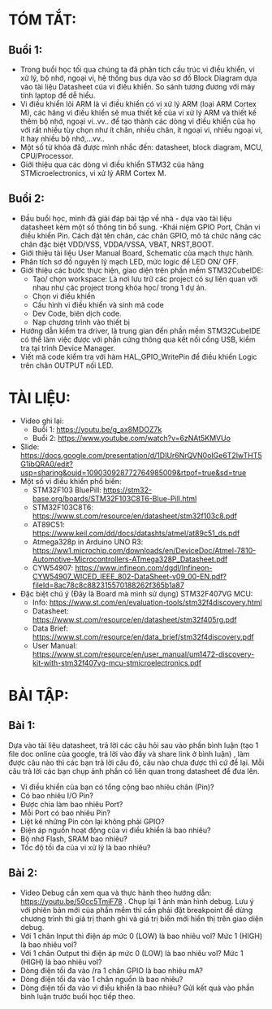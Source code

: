 # TÓM TẮT:
## Buổi 1:
- Trong buổi học tối qua chúng ta đã phân tích cấu trúc vi điều khiển, vi xử lý, bộ nhớ, ngoại vi, hệ thống bus dựa vào sơ đồ Block Diagram dựa vào tài liệu Datasheet của vi điều khiển. So sánh tương đương với máy tính laptop để dễ hiểu.
- Vi điều khiển lõi ARM là vi điều khiển có vi xử lý ARM (loại ARM Cortex M), các hãng vi điều khiển sẽ mua thiết kế của vi xử lý ARM và thiết kế thêm bộ nhớ, ngoại vi..vv.. để tạo thành các dòng vi điều khiển của họ với rất nhiều tùy chọn như ít chân, nhiều chân, ít ngoại vi, nhiều ngoại vi, ít hay nhiều bộ nhớ,...vv..
- Một số từ khóa đã được mình nhắc đến: datasheet, block diagram, MCU, CPU/Processor.
- Giới thiệu qua các dòng vi điều khiển STM32 của hãng STMicroelectronics, vi xử lý ARM Cortex M.

## Buổi 2:
- Đầu buổi học, mình đã giải đáp bài tập về nhà - dựa vào tài liệu datasheet kèm một số thông tin bổ sung.
-Khái niệm GPIO Port, Chân vi điều khiển Pin. Cách đặt tên chân, các chân GPIO, mô tả chức năng các chân đặc biệt VDD/VSS, VDDA/VSSA, VBAT, NRST,BOOT.
- Giới thiệu tài liệu User Manual Board, Schematic của mạch thực hành.
- Phân tích sơ đồ nguyên lý mạch LED, mức logic để LED ON/ OFF.
- Giới thiệu các bước thực hiện, giao diện trên phần mềm STM32CubeIDE:
  + Tạo/ chọn workspace: Là nơi lưu trữ các project có sự liên quan với nhau như các project         trong khóa học/ trong 1 dự án.
  + Chọn vi điều khiển
  + Cấu hình vi điều khiển và sinh mã code
  + Dev Code, biên dịch code.
  + Nạp chương trình vào thiết bị
- Hướng dẫn kiểm tra driver, là trung gian đển phần mềm STM32CubeIDE có thể làm việc được với phần cứng thông qua kết nối cổng USB, kiểm tra tại trình Device Manager.
- Viết mã code kiểm tra với hàm HAL_GPIO_WritePin để điều khiển Logic trên chân OUTPUT nối LED.


# TÀI LIỆU: 
- Video ghi lại:
  + Buổi 1: https://youtu.be/g_ax8MDOZ7k
  + Buổi 2: https://www.youtube.com/watch?v=6zNAt5KMVUo
- Slide: https://docs.google.com/presentation/d/1DIUr6NrQVN0oIGe6T2lwTHT5G1ibQRA0/edit?usp=sharing&ouid=109030928772764985009&rtpof=true&sd=true
- Một số vi điều khiển phổ biến:
  + STM32F103 BluePill: https://stm32-base.org/boards/STM32F103C8T6-Blue-Pill.html
  + STM32F103C8T6: https://www.st.com/resource/en/datasheet/stm32f103c8.pdf
  + AT89C51: https://www.keil.com/dd/docs/datashts/atmel/at89c51_ds.pdf
  + Atmega328p in Arduino UNO R3: https://ww1.microchip.com/downloads/en/DeviceDoc/Atmel-7810-Automotive-Microcontrollers-ATmega328P_Datasheet.pdf
  + CYW54907: https://www.infineon.com/dgdl/Infineon-CYW54907_WICED_IEEE_802-DataSheet-v09_00-EN.pdf?fileId=8ac78c8c882315570188262f365b1a87
- Đặc biệt chú ý (Đây là Board mà mình sử dụng) STM32F407VG MCU:
  + Info: https://www.st.com/en/evaluation-tools/stm32f4discovery.html
  + Datasheet: https://www.st.com/resource/en/datasheet/stm32f405rg.pdf
  + Data Brief: https://www.st.com/resource/en/data_brief/stm32f4discovery.pdf
  + User Manual: https://www.st.com/resource/en/user_manual/um1472-discovery-kit-with-stm32f407vg-mcu-stmicroelectronics.pdf

# BÀI TẬP: 
## Bài 1: 
Dựa vào tài liệu datasheet, trả lời các câu hỏi sau vào phần bình luận (tạo 1 file doc online của google, trả lời vào đấy và share link ở bình luận) , làm được câu nào thì các bạn trả lời câu đó, câu nào chưa được thì cứ để lại. Mỗi câu trả lời các bạn chụp ảnh phần có liên quan trong datasheet để đưa lên.
- Vi điều khiển của bạn có tổng cộng bao nhiêu chân (Pin)?
- Có bao nhiêu I/O Pin?
- Được chia làm bao nhiêu Port?
- Mỗi Port có bao nhiêu Pin?
- Liệt kê những Pin còn lại không phải GPIO?
- Điện áp nguồn hoạt động của vi điều khiển là bao nhiêu?
- Bộ nhớ Flash, SRAM bao nhiêu?
- Tốc độ tối đa của vi xử lý là bao nhiêu?

## Bài 2:
- Video Debug cần xem qua và thực hành theo hướng dẫn: https://youtu.be/50cc5TmiF78 . Chụp lại 1 ảnh màn hình debug.
Lưu ý với phiên bản mới của phần mềm thì cần phải đặt breakpoint để dừng chương trình thì giá trị thanh ghi và giá trị biến mới hiển thị trên giao diện debug.
- Với 1 chân Input thì điện áp mức 0 (LOW) là bao nhiêu vol? Mức 1 (HIGH) là bao nhiêu vol?
- Với 1 chân Output thì điện áp mức 0 (LOW) là bao nhiêu vol? Mức 1 (HIGH) là bao nhiêu vol?
- Dòng điện tối đa vào /ra 1 chân GPIO là bao nhiêu mA?
- Dòng điện tối đa vào 1 chân nguồn là bao nhiêu?
- Dòng điện tối đa vào vi điều khiển là bao nhiêu?
Gửi kết quả vào phần bình luận trước buổi học tiếp theo.
